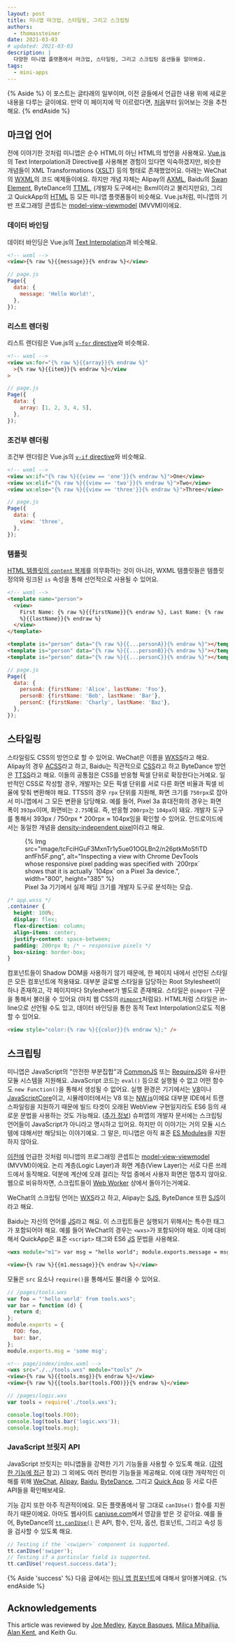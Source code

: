 ```yaml
---
layout: post
title: 미니앱 마크업, 스타일링, 그리고 스크립팅
authors:
  - thomassteiner
date: 2021-03-03
# updated: 2021-03-03
description: |
  다양한 미니앱 플랫폼에서 마크업, 스타일링, 그리고 스크립팅 옵션들을 알아봐요.
tags:
  - mini-apps
---
```


{% Aside %}
이 포스트는 글타래의 일부이며, 이전 글들에서 언급한 내용 위에 새로운 내용을 다루는 글이에요.
만약 이 페이지에 막 이르렀다면, [처음](/mini-app-super-apps/)부터 읽어보는 것을 추천해요.
{% endAside %}

## 마크업 언어

전에 이야기한 것처럼 미니앱은 순수 HTML이 아닌 HTML의 방언을 사용해요.
[Vue.js](https://vuejs.org/)의 Text Interpolation과 Directive를 사용해본 경험이 있다면 익숙하겠지만,
비슷한 개념들이 XML Transformations ([XSLT](https://www.w3.org/TR/xslt-30/)) 등의 형태로 존재했었어요.
아래는 WeChat의 [WXML](https://developers.weixin.qq.com/miniprogram/en/dev/framework/view/wxml/)의 코드 예제들이에요.
하지만 개념 자체는 Alipay의 [AXML](https://opendocs.alipay.com/mini/framework/axml), Baidu의 [Swan Element](https://smartprogram.baidu.com/docs/develop/framework/dev/), ByteDance의 [TTML](https://microapp.bytedance.com/docs/zh-CN/mini-app/develop/guide/mini-app-framework/view/ttml), (개발자 도구에서는 Bxml이라고 불리지만요), 그리고 QuickApp의 [HTML](https://doc.quickapp.cn/tutorial/framework/for.html) 등 모든 미니앱 플랫폼들이 비슷해요.
Vue.js처럼, 미니앱의 기반 프로그래밍 콘셉트는 [model-view-viewmodel](https://en.wikipedia.org/wiki/Model%E2%80%93view%E2%80%93viewmodel) (MVVM)이에요.

### 데이터 바인딩

데이터 바인딩은 Vue.js의 [Text Interpolation](https://vuejs.org/v2/guide/syntax.html#Text)과 비슷해요.

```html
<!-- wxml -->
<view>{% raw %}{{message}}{% endraw %}</view>
```

```js
// page.js
Page({
  data: {
    message: 'Hello World!',
  },
});
```

### 리스트 렌더링

리스트 렌더링은 Vue.js의 [`v-for` directive](https://vuejs.org/v2/guide/list.html)와 비슷해요.

```html
<!-- wxml -->
<view wx:for="{% raw %}{{array}}{% endraw %}"
  >{% raw %}{{item}}{% endraw %}</view
>
```

```js
// page.js
Page({
  data: {
    array: [1, 2, 3, 4, 5],
  },
});
```

### 조건부 렌더링

조건부 렌더링은 Vue.js의 [`v-if` directive](https://vuejs.org/v2/guide/conditional.html)와 비슷해요.

```html
<!-- wxml -->
<view wx:if="{% raw %}{{view == 'one'}}{% endraw %}">One</view>
<view wx:elif="{% raw %}{{view == 'two'}}{% endraw %}">Two</view>
<view wx:else="{% raw %}{{view == 'three'}}{% endraw %}">Three</view>
```

```js
// page.js
Page({
  data: {
    view: 'three',
  },
});
```

### 템플릿

[HTML 템플릿의 `content` 복제](https://developer.mozilla.org/docs/Web/API/HTMLTemplateElement/content)를 의무화하는 것이 아니라, WXML 템플릿들은 템플릿 정의와 링크된 `is` 속성을 통해 선언적으로 사용될 수 있어요.

```html
<!-- wxml -->
<template name="person">
  <view>
    First Name: {% raw %}{{firstName}}{% endraw %}, Last Name: {% raw
    %}{{lastName}}{% endraw %}
  </view>
</template>
```

```html
<template is="person" data="{% raw %}{{...personA}}{% endraw %}"></template>
<template is="person" data="{% raw %}{{...personB}}{% endraw %}"></template>
<template is="person" data="{% raw %}{{...personC}}{% endraw %}"></template>
```

```js
// page.js
Page({
  data: {
    personA: {firstName: 'Alice', lastName: 'Foo'},
    personB: {firstName: 'Bob', lastName: 'Bar'},
    personC: {firstName: 'Charly', lastName: 'Baz'},
  },
});
```

## 스타일링

스타일링도 CSS의 방언으로 할 수 있어요. WeChat은 이름을 [WXSS](https://developers.weixin.qq.com/miniprogram/en/dev/framework/quickstart/code.html#WXSS-Style)라고 해요.
Alipay의 경우 [ACSS](https://opendocs.alipay.com/mini/framework/acss)라고 하고, Baidu는 직관적으로 [CSS](https://smartprogram.baidu.com/docs/develop/framework/view_css/)라고 하고 ByteDance 방언은 [TTSS](https://microapp.bytedance.com/docs/zh-CN/mini-app/develop/guide/mini-app-framework/view/ttss)라고 해요.
이들의 공통점은 CSS를 반응형 픽셀 단위로 확장한다는거예요.
일반적인 CSS로 작성할 경우, 개발자는 모든 픽셀 단위를 서로 다른 화면 비율과 픽셀 비율에 맞춰 변환해야 해요.
TTSS의 경우 `rpx` 단위를 지원해, 화면 크기를 `750rpx`로 잡아서 미니앱에서 그 모든 변환을 담당해요.
예를 들어, Pixel 3a 휴대전화의 경우는 화면 폭이 `393px`이며, 화면비는 `2.75`예요.
즉, 반응형 `200rpx`는 `104px`이 돼요. 개발자 도구를 통해서 393px / 750rpx \* 200rpx ≈ 104px임을 확인할 수 있어요.
안드로이드에서는 동일한 개념을 [density-independent pixel](https://developer.android.com/training/multiscreen/screendensities#TaskUseDP)이라고 해요.

<figure>
  {% Img src="image/tcFciHGuF3MxnTr1y5ue01OGLBn2/n26ptkMoSfiTDanfFh5F.png", alt="Inspecting a view with Chrome DevTools whose responsive pixel padding was specified with `200rpx` shows that it is actually `104px` on a Pixel 3a device.", width="800", height="385" %}
  <figcaption>
    Pixel 3a 기기에서 실제 패딩 크기를 개발자 도구로 분석하는 모습.
  </figcaption>
</figure>

```css
/* app.wxss */
.container {
  height: 100%;
  display: flex;
  flex-direction: column;
  align-items: center;
  justify-content: space-between;
  padding: 200rpx 0; /* ← responsive pixels */
  box-sizing: border-box;
}
```

컴포넌트들이 Shadow DOM을 사용하기 않기 때문에, 한 페이지 내에서 선언된 스타일은 모든 컴포넌트에 적용돼요.
대부분 글로벌 스타일을 담당하는 Root Stylesheet이 하나 존재하고, 각 페이지마다 Stylesheet가 별도로 존재해요.
스타일은 `@import` 구문을 통해서 불러올 수 있어요 (마치 웹 CSS의 [`@import`](https://developer.mozilla.org/docs/Web/CSS/@import)처럼요).
HTML처럼 스타일은 in-line으로 선언될 수도 있고, 데이터 바인딩을 통한 동적 Text Interpolation으로도 적용할 수 있어요.

```html
<view style="color:{% raw %}{{color}}{% endraw %};" />
```

## 스크립팅

미니앱은 JavaScript의 "안전한 부분집합"과 [CommonJS](http://www.commonjs.org/) 또는 [RequireJS](https://requirejs.org/)와 유사한 모듈 시스템을 지원해요.
JavaScript 코드는 `eval()` 등으로 실행될 수 없고 어떤 함수도 `new Function()`을 통해서 생성될 수 없어요.
실행 환경은 기기에서는 [V8](https://v8.dev/)이나 [JavaScriptCore](https://developer.apple.com/documentation/javascriptcore)이고,
시뮬레이터에서는 V8 또는 [NW.js](https://nwjs.io/)이에요
대부분 IDE에서 트랜스파일링을 지원하기 때문에 빌드 타겟이 오래된 WebView 구현일지라도 ES6 등의 새로운 문법을 사용하는 것도 가능해요. ([추가 정보](/mini-app-project-structure-lifecycle-and-bundling/#the-build-process))
슈퍼앱의 개발자 문서에는 스크립팅 언어들이 JavaScript가 아니라고 명시하고 있어요.
하지만 이 이야기는 거의 모듈 시스템에 대해서만 해당되는 이야기예요.
그 말은, 미니앱은 아직 표준 [ES Modules](https://developer.mozilla.org/docs/Web/JavaScript/Guide/Modules)을 지원하지 않아요.

[이전에](/mini-app-markup-styling-and-scripting/#markup-languages) 언급한 것처럼 미니앱의 프로그래밍 콘셉트는
[model-view-viewmodel](https://en.wikipedia.org/wiki/Model%E2%80%93view%E2%80%93viewmodel) (MVVM)이에요.
논리 계층(Logic Layer)과 화면 계층(View Layer)는 서로 다른 쓰레드에서 동작해요.
덕분에 계산에 오래 걸리는 작업 중에서 사용자 화면은 멈추지 않아요.
웹으로 비유하자면, 스크립트들이 [Web Worker](https://developer.mozilla.org/docs/Web/API/Web_Workers_API/Using_web_workers) 상에서 돌아가는거예요.

WeChat의 스크립팅 언어는
[WXS](https://developers.weixin.qq.com/miniprogram/en/dev/reference/wxs/)라고 하고, Alipay는
[SJS](https://opendocs.alipay.com/mini/framework/sjs), ByteDance 또한
[SJS](https://microapp.bytedance.com/docs/zh-CN/mini-app/develop/framework/sjs-syntax-reference/sjs-introduction/)이라고 해요.

Baidu는 자신의 언어를 [JS](https://smartprogram.baidu.com/docs/develop/framework/devjs/)라고 해요.
이 스크립트들은 실행되기 위해서는 특수한 태그가 포함되어야 해요. 예를 들어 WeChat의 경우는 `<wxs>`가 포함되어야 해요.
이에 대비해서 QuickApp은 표준 `<script>` 태그와 ES6 [JS](https://doc.quickapp.cn/framework/script.html) 문법을 사용해요.

```html
<wxs module="m1"> var msg = "hello world"; module.exports.message = msg; </wxs>

<view>{% raw %}{{m1.message}}{% endraw %}</view>
```

모듈은 `src` 요소나 `require()`을 통해서도 불러올 수 있어요.

```js
// /pages/tools.wxs
var foo = "'hello world' from tools.wxs";
var bar = function (d) {
  return d;
};
module.exports = {
  FOO: foo,
  bar: bar,
};
module.exports.msg = 'some msg';
```

```html
<!-- page/index/index.wxml -->
<wxs src="./../tools.wxs" module="tools" />
<view>{% raw %}{{tools.msg}}{% endraw %}</view>
<view>{% raw %}{{tools.bar(tools.FOO)}}{% endraw %}</view>
```

```js
// /pages/logic.wxs
var tools = require('./tools.wxs');

console.log(tools.FOO);
console.log(tools.bar('logic.wxs'));
console.log(tools.msg);
```

### JavaScript 브릿지 API

JavaScript 브릿지는 미니앱들을 강력한 기기 기능들을 사용할 수 있도록 해요. ([강력한 기능에 접근](/mini-app-about/#access-to-powerful-features) 참고)
그 외에도 여러 편리한 기능들을 제공해요.
이에 대한 개략적인 이해를 위해
[WeChat](https://developers.weixin.qq.com/miniprogram/en/dev/api/),
[Alipay](https://opendocs.alipay.com/mini/api),
[Baidu](https://smartprogram.baidu.com/docs/develop/api/apilist/),
[ByteDance](https://microapp.bytedance.com/docs/zh-CN/mini-app/develop/api/foundation/tt-can-i-use),
그리고 [Quick App](https://doc.quickapp.cn/features/) 등
서로 다른 API들을 확인해보세요.

기능 감지 또한 아주 직관적이에요. 모든 플랫폼에서 말 그대로 `canIUse()` 함수를 지원하기 때문이에요.
아마도 웹사이트 [caniuse.com](https://caniuse.com/)에서 영감을 받은 것 같아요.
예를 들어, ByteDance의 [`tt.canIUse()`](https://microapp.bytedance.com/docs/zh-CN/mini-app/develop/api/foundation/tt-can-i-use)
은 API, 함수, 인자, 옵션, 컴포넌트, 그리고 속성 등을 검사할 수 있도록 해요.

```js
// Testing if the `<swiper>` component is supported.
tt.canIUse('swiper');
// Testing if a particular field is supported.
tt.canIUse('request.success.data');
```

{% Aside 'success' %}
다음 글에서는 [미니 앱 컴포넌트](/mini-app-components/)에 대해서 알아볼거예요.
{% endAside %}

## Acknowledgements

This article was reviewed by
[Joe Medley](https://github.com/jpmedley),
[Kayce Basques](https://github.com/kaycebasques),
[Milica Mihajlija](https://github.com/mihajlija),
[Alan Kent](https://github.com/alankent),
and Keith Gu.
